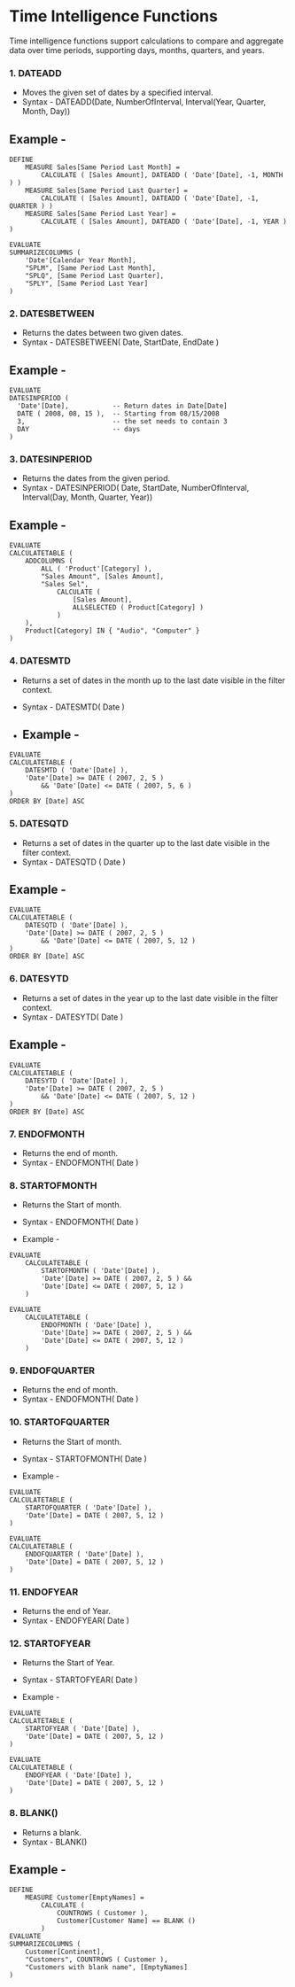 # Time Intelligence Functions
Time intelligence functions support calculations to compare and aggregate data over time periods, supporting days, months, quarters, and years.

### 1. DATEADD
- Moves the given set of dates by a specified interval.
- Syntax - DATEADD(Date, NumberOfInterval, Interval(Year, Quarter, Month, Day))

## Example -
```dax
DEFINE
    MEASURE Sales[Same Period Last Month] =
        CALCULATE ( [Sales Amount], DATEADD ( 'Date'[Date], -1, MONTH ) )
    MEASURE Sales[Same Period Last Quarter] =
        CALCULATE ( [Sales Amount], DATEADD ( 'Date'[Date], -1, QUARTER ) )
    MEASURE Sales[Same Period Last Year] =
        CALCULATE ( [Sales Amount], DATEADD ( 'Date'[Date], -1, YEAR ) )

EVALUATE
SUMMARIZECOLUMNS (
    'Date'[Calendar Year Month],
    "SPLM", [Same Period Last Month],
    "SPLQ", [Same Period Last Quarter],
    "SPLY", [Same Period Last Year]
)
```

### 2. DATESBETWEEN
- Returns the dates between two given dates.
- Syntax - DATESBETWEEN( Date, StartDate, EndDate )

## Example -
```dax
EVALUATE
DATESINPERIOD (
  'Date'[Date],           -- Return dates in Date[Date]
  DATE ( 2008, 08, 15 ),  -- Starting from 08/15/2008
  3,                      -- the set needs to contain 3
  DAY                     -- days
)
```

### 3. DATESINPERIOD
- Returns the dates from the given period.
- Syntax - DATESINPERIOD( Date, StartDate, NumberOfInterval, Interval(Day, Month, Quarter, Year))

## Example -
```dax
EVALUATE
CALCULATETABLE (
    ADDCOLUMNS (
        ALL ( 'Product'[Category] ),
        "Sales Amount", [Sales Amount],
        "Sales Sel",
            CALCULATE (
                [Sales Amount],
                ALLSELECTED ( Product[Category] )
            )
    ),
    Product[Category] IN { "Audio", "Computer" }
)
```

### 4. DATESMTD
- Returns a set of dates in the month up to the last date visible in the filter context.
- Syntax - DATESMTD( Date )

- ## Example -
```dax
EVALUATE
CALCULATETABLE (
    DATESMTD ( 'Date'[Date] ),
    'Date'[Date] >= DATE ( 2007, 2, 5 )
        && 'Date'[Date] <= DATE ( 2007, 5, 6 )
)
ORDER BY [Date] ASC
```

### 5. DATESQTD
- Returns a set of dates in the quarter up to the last date visible in the filter context.
- Syntax - DATESQTD ( Date )

## Example -
```dax
EVALUATE
CALCULATETABLE (
    DATESQTD ( 'Date'[Date] ),
    'Date'[Date] >= DATE ( 2007, 2, 5 )
        && 'Date'[Date] <= DATE ( 2007, 5, 12 )
)
ORDER BY [Date] ASC
```

### 6. DATESYTD 
- Returns a set of dates in the year up to the last date visible in the filter context.
- Syntax - DATESYTD( Date )

## Example -
```dax
EVALUATE
CALCULATETABLE (
    DATESYTD ( 'Date'[Date] ),
    'Date'[Date] >= DATE ( 2007, 2, 5 )
        && 'Date'[Date] <= DATE ( 2007, 5, 12 )
)
ORDER BY [Date] ASC
```

### 7. ENDOFMONTH
- Returns the end of month.
- Syntax - ENDOFMONTH( Date )

### 8. STARTOFMONTH
- Returns the Start of month.
- Syntax - ENDOFMONTH( Date )

- Example -
```dax
EVALUATE
    CALCULATETABLE (
        STARTOFMONTH ( 'Date'[Date] ),
        'Date'[Date] >= DATE ( 2007, 2, 5 ) &&
        'Date'[Date] <= DATE ( 2007, 5, 12 )
    )
     
EVALUATE
    CALCULATETABLE (
        ENDOFMONTH ( 'Date'[Date] ),
        'Date'[Date] >= DATE ( 2007, 2, 5 ) &&
        'Date'[Date] <= DATE ( 2007, 5, 12 )
    )
```

### 9. ENDOFQUARTER
- Returns the end of month.
- Syntax - ENDOFMONTH( Date )

### 10. STARTOFQUARTER
- Returns the Start of month.
- Syntax - STARTOFMONTH( Date )

- Example -
```dax
EVALUATE
CALCULATETABLE (
    STARTOFQUARTER ( 'Date'[Date] ),
    'Date'[Date] = DATE ( 2007, 5, 12 )
)
 
EVALUATE
CALCULATETABLE (
    ENDOFQUARTER ( 'Date'[Date] ),
    'Date'[Date] = DATE ( 2007, 5, 12 )
)
```

### 11. ENDOFYEAR
- Returns the end of Year.
- Syntax - ENDOFYEAR( Date )

### 12. STARTOFYEAR
- Returns the Start of Year.
- Syntax - STARTOFYEAR( Date )

- Example -
```dax
EVALUATE
CALCULATETABLE (
    STARTOFYEAR ( 'Date'[Date] ),
    'Date'[Date] = DATE ( 2007, 5, 12 )
)
 
EVALUATE
CALCULATETABLE (
    ENDOFYEAR ( 'Date'[Date] ),
    'Date'[Date] = DATE ( 2007, 5, 12 )
)
```


### 8. BLANK()
- Returns a blank.
- Syntax - BLANK()

## Example -
```dax
DEFINE
    MEASURE Customer[EmptyNames] =
        CALCULATE (
            COUNTROWS ( Customer ),
            Customer[Customer Name] == BLANK ()
        )
EVALUATE
SUMMARIZECOLUMNS (
    Customer[Continent],
    "Customers", COUNTROWS ( Customer ),
    "Customers with blank name", [EmptyNames]
)
```

